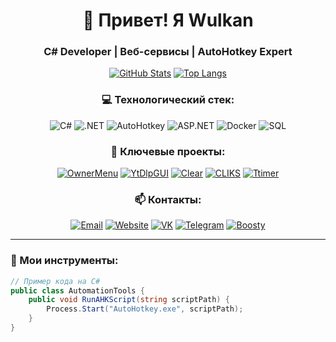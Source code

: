 <h1 align="center">👋 Привет! Я Wulkan</h1>
<h3 align="center">C# Developer | Веб-сервисы | AutoHotkey Expert</h3>

<div align="center">
  
[![GitHub Stats](https://github-readme-stats.vercel.app/api?username=wulkan-Git&show_icons=true&theme=dark&hide_border=true&include_all_commits=true)](https://github.com/wulkan-Git)
[![Top Langs](https://github-readme-stats.vercel.app/api/top-langs/?username=wulkan-Git&layout=compact&theme=dark&hide_border=true)](https://github.com/wulkan-Git)

### 💻 Технологический стек:
![C#](https://img.shields.io/badge/C%23-239120?logo=c-sharp&logoColor=white)
![.NET](https://img.shields.io/badge/.NET-512BD4?logo=dotnet&logoColor=white)
![AutoHotkey](https://img.shields.io/badge/AutoHotkey-334455?logo=autohotkey&logoColor=white)
![ASP.NET](https://img.shields.io/badge/ASP.NET-512BD4?logo=dotnet&logoColor=white)
![Docker](https://img.shields.io/badge/Docker-2496ED?logo=docker&logoColor=white)
![SQL](https://img.shields.io/badge/SQL-CC2927?logo=microsoft-sql-server&logoColor=white)

### 🚀 Ключевые проекты:
[![OwnerMenu](https://github-readme-stats.vercel.app/api/pin/?username=wulkan-Git&repo=OwnerMenu&theme=dark)](https://github.com/wulkan-Git/OwnerMenu)
[![YtDlpGUI](https://github-readme-stats.vercel.app/api/pin/?username=wulkan-Git&repo=YtDlpGUI&theme=dark)](https://github.com/wulkan-Git/YtDlpGUI)
[![Clear](https://github-readme-stats.vercel.app/api/pin/?username=wulkan-Git&repo=Clear&theme=dark)](https://github.com/wulkan-Git/Clear)
[![CLIKS](https://github-readme-stats.vercel.app/api/pin/?username=wulkan-Git&repo=CLIKS&theme=dark)](https://github.com/wulkan-Git/CLIKS)
[![Ttimer](https://github-readme-stats.vercel.app/api/pin/?username=wulkan-Git&repo=Ttimer&theme=dark)](https://github.com/wulkan-Git/Ttimer)
### 📫 Контакты:
[![Email](https://img.shields.io/badge/Email-wulkan@ws--soft.ru-D14836?logo=gmail&logoColor=white)](mailto:wulkan@ws-soft.ru)
[![Website](https://img.shields.io/badge/Website-ws--soft.ru-4285F4?logo=google-chrome&logoColor=white)](https://ws-soft.ru/wulkan/)
[![VK](https://img.shields.io/badge/VKontakte-0077FF?logo=vk&logoColor=white)](https://vk.com/w_u_l_k_a_n)
[![Telegram](https://img.shields.io/badge/Telegram-26A5E4?logo=telegram)](https://t.me/w_u_l_k_a_n)
[![Boosty](https://img.shields.io/badge/Boosty-FF5C5C?logo=patreon&logoColor=white)](https://boosty.to/wulkan)

</div>

---

### 🔧 Мои инструменты:
```csharp
// Пример кода на C#
public class AutomationTools {
    public void RunAHKScript(string scriptPath) {
        Process.Start("AutoHotkey.exe", scriptPath);
    }
}
